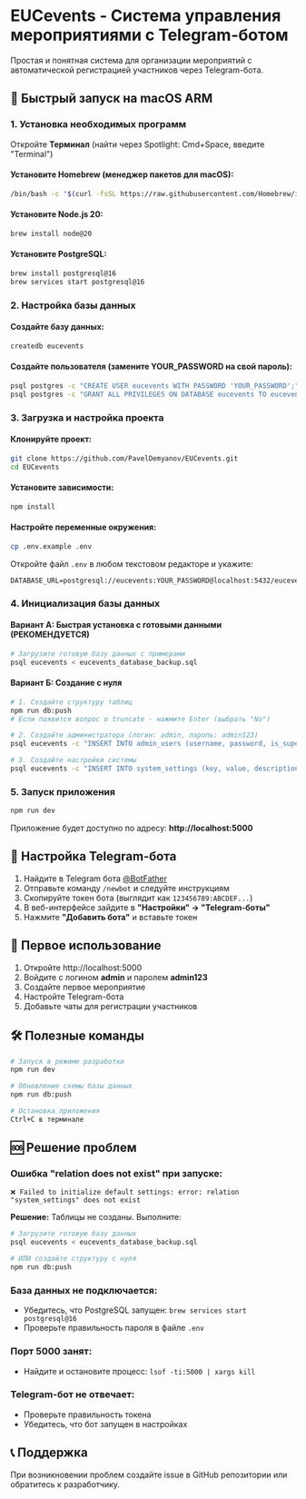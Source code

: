 # EUCevents - Система управления мероприятиями с Telegram-ботом

Простая и понятная система для организации мероприятий с автоматической регистрацией участников через Telegram-бота.

## 🚀 Быстрый запуск на macOS ARM

### 1. Установка необходимых программ

Откройте **Терминал** (найти через Spotlight: Cmd+Space, введите "Terminal")

#### Установите Homebrew (менеджер пакетов для macOS):
```bash
/bin/bash -c "$(curl -fsSL https://raw.githubusercontent.com/Homebrew/install/HEAD/install.sh)"
```

#### Установите Node.js 20:
```bash
brew install node@20
```

#### Установите PostgreSQL:
```bash
brew install postgresql@16
brew services start postgresql@16
```

### 2. Настройка базы данных

#### Создайте базу данных:
```bash
createdb eucevents
```

#### Создайте пользователя (замените YOUR_PASSWORD на свой пароль):
```bash
psql postgres -c "CREATE USER eucevents WITH PASSWORD 'YOUR_PASSWORD';"
psql postgres -c "GRANT ALL PRIVILEGES ON DATABASE eucevents TO eucevents;"
```

### 3. Загрузка и настройка проекта

#### Клонируйте проект:
```bash
git clone https://github.com/PavelDemyanov/EUCevents.git
cd EUCevents
```

#### Установите зависимости:
```bash
npm install
```

#### Настройте переменные окружения:
```bash
cp .env.example .env
```

Откройте файл `.env` в любом текстовом редакторе и укажите:
```
DATABASE_URL=postgresql://eucevents:YOUR_PASSWORD@localhost:5432/eucevents
```

### 4. Инициализация базы данных

#### Вариант А: Быстрая установка с готовыми данными (РЕКОМЕНДУЕТСЯ)
```bash
# Загрузите готовую базу данных с примерами
psql eucevents < eucevents_database_backup.sql
```

#### Вариант Б: Создание с нуля
```bash
# 1. Создайте структуру таблиц
npm run db:push
# Если появится вопрос о truncate - нажмите Enter (выбрать "No")

# 2. Создайте администратора (логин: admin, пароль: admin123)
psql eucevents -c "INSERT INTO admin_users (username, password, is_super_admin) VALUES ('admin', '\$2b\$10\$92IXUNpkjO0rOQ5byMi.Ye4oKoEa3Ro9llC/.og/at2.uheWG/igi', true);"

# 3. Создайте настройки системы
psql eucevents -c "INSERT INTO system_settings (key, value, description) VALUES ('telegram_message_separator', '➖➖➖➖➖➖➖➖➖➖➖➖➖➖➖', 'Разделитель между секциями в сообщениях Telegram бота');"
```

### 5. Запуск приложения

```bash
npm run dev
```

Приложение будет доступно по адресу: **http://localhost:5000**

## 📱 Настройка Telegram-бота

1. Найдите в Telegram бота [@BotFather](https://t.me/botfather)
2. Отправьте команду `/newbot` и следуйте инструкциям
3. Скопируйте токен бота (выглядит как `123456789:ABCDEF...`)
4. В веб-интерфейсе зайдите в **"Настройки" → "Telegram-боты"**
5. Нажмите **"Добавить бота"** и вставьте токен

## 🎯 Первое использование

1. Откройте http://localhost:5000
2. Войдите с логином **admin** и паролем **admin123**
3. Создайте первое мероприятие
4. Настройте Telegram-бота
5. Добавьте чаты для регистрации участников

## 🛠 Полезные команды

```bash
# Запуск в режиме разработки
npm run dev

# Обновление схемы базы данных
npm run db:push

# Остановка приложения
Ctrl+C в терминале
```

## 🆘 Решение проблем

### Ошибка "relation does not exist" при запуске:
```
❌ Failed to initialize default settings: error: relation "system_settings" does not exist
```
**Решение:** Таблицы не созданы. Выполните:
```bash
# Загрузите готовую базу данных
psql eucevents < eucevents_database_backup.sql

# ИЛИ создайте структуру с нуля
npm run db:push
```

### База данных не подключается:
- Убедитесь, что PostgreSQL запущен: `brew services start postgresql@16`
- Проверьте правильность пароля в файле `.env`

### Порт 5000 занят:
- Найдите и остановите процесс: `lsof -ti:5000 | xargs kill`

### Telegram-бот не отвечает:
- Проверьте правильность токена
- Убедитесь, что бот запущен в настройках

## 📞 Поддержка

При возникновении проблем создайте issue в GitHub репозитории или обратитесь к разработчику.